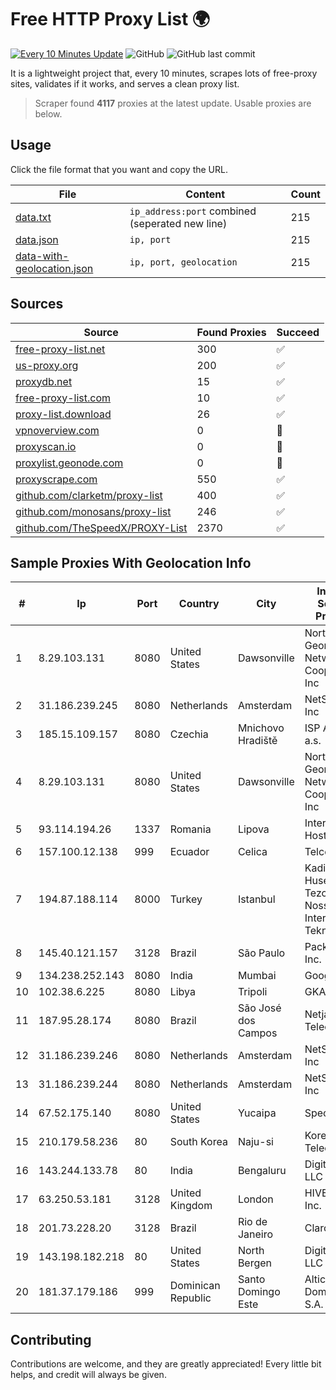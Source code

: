 
# Free HTTP Proxy List 🌍

[![Every 10 Minutes Update](https://github.com/mertguvencli/http-proxy-list/actions/workflows/main.yml/badge.svg?branch=main)](https://github.com/mertguvencli/http-proxy-list/actions/workflows/main.yml)
![GitHub](https://img.shields.io/github/license/mertguvencli/http-proxy-list)
![GitHub last commit](https://img.shields.io/github/last-commit/mertguvencli/http-proxy-list)

It is a lightweight project that, every 10 minutes, scrapes lots of free-proxy sites, validates if it works, and serves a clean proxy list.


> Scraper found **4117** proxies at the latest update. Usable proxies are below.

## Usage

Click the file format that you want and copy the URL.


|File|Content|Count|
|----|-------|-----|
|[data.txt](https://raw.githubusercontent.com/mertguvencli/http-proxy-list/main/proxy-list/data.txt)|`ip_address:port` combined (seperated new line)|215|
|[data.json](https://raw.githubusercontent.com/mertguvencli/http-proxy-list/main/proxy-list/data.json)|`ip, port`|215|
|[data-with-geolocation.json](https://raw.githubusercontent.com/mertguvencli/http-proxy-list/main/proxy-list/data-with-geolocation.json)|`ip, port, geolocation`|215|

## Sources

|Source|Found Proxies|Succeed|
|------|-------------|-------|
|[free-proxy-list.net](https://free-proxy-list.net)|300|✅|
|[us-proxy.org](https://www.us-proxy.org)|200|✅|
|[proxydb.net](http://proxydb.net)|15|✅|
|[free-proxy-list.com](https://free-proxy-list.com/?page=&port=&type%5B%5D=http&type%5B%5D=https&up_time=0&search=Search)|10|✅|
|[proxy-list.download](https://www.proxy-list.download/HTTP)|26|✅|
|[vpnoverview.com](https://vpnoverview.com/privacy/anonymous-browsing/free-proxy-servers)|0|🚫|
|[proxyscan.io](https://www.proxyscan.io)|0|🚫|
|[proxylist.geonode.com](https://proxylist.geonode.com/api/proxy-list?limit=300&page=1&sort_by=lastChecked&sort_type=desc&protocols=http,https)|0|🚫|
|[proxyscrape.com](https://api.proxyscrape.com/v2/?request=displayproxies&protocol=http&timeout=10000&country=all&ssl=all&anonymity=all)|550|✅|
|[github.com/clarketm/proxy-list](https://raw.githubusercontent.com/clarketm/proxy-list/master/proxy-list-raw.txt)|400|✅|
|[github.com/monosans/proxy-list](https://raw.githubusercontent.com/monosans/proxy-list/main/proxies/http.txt)|246|✅|
|[github.com/TheSpeedX/PROXY-List](https://raw.githubusercontent.com/TheSpeedX/PROXY-List/master/http.txt)|2370|✅|


## Sample Proxies With Geolocation Info

|#|Ip|Port|Country|City|Internet Service Provider|
|-|--|----|-------|----|-------------------------|
|1|8.29.103.131|8080|United States|Dawsonville|North Georgia Network Cooperative, Inc|
|2|31.186.239.245|8080|Netherlands|Amsterdam|NetSkope Inc|
|3|185.15.109.157|8080|Czechia|Mnichovo Hradiště|ISP Alliance a.s.|
|4|8.29.103.131|8080|United States|Dawsonville|North Georgia Network Cooperative, Inc|
|5|93.114.194.26|1337|Romania|Lipova|Interkvm Host SRL|
|6|157.100.12.138|999|Ecuador|Celica|Telconet S.A|
|7|194.87.188.114|8000|Turkey|Istanbul|Kadir Huseyin Tezcan Nosspeed Internet Teknolojileri|
|8|145.40.121.157|3128|Brazil|São Paulo|Packet Host, Inc.|
|9|134.238.252.143|8080|India|Mumbai|Google LLC|
|10|102.38.6.225|8080|Libya|Tripoli|GKA|
|11|187.95.28.174|8080|Brazil|São José dos Campos|Netjacarei Telecon Ltda|
|12|31.186.239.246|8080|Netherlands|Amsterdam|NetSkope Inc|
|13|31.186.239.244|8080|Netherlands|Amsterdam|NetSkope Inc|
|14|67.52.175.140|8080|United States|Yucaipa|Spectrum|
|15|210.179.58.236|80|South Korea|Naju-si|Korea Telecom|
|16|143.244.133.78|80|India|Bengaluru|DigitalOcean, LLC|
|17|63.250.53.181|3128|United Kingdom|London|HIVELOCITY, Inc.|
|18|201.73.228.20|3128|Brazil|Rio de Janeiro|Claro S.A|
|19|143.198.182.218|80|United States|North Bergen|DigitalOcean, LLC|
|20|181.37.179.186|999|Dominican Republic|Santo Domingo Este|Altice Dominicana S.A.|



## Contributing

Contributions are welcome, and they are greatly appreciated! Every
little bit helps, and credit will always be given.

